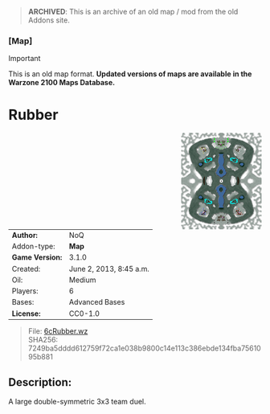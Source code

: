 > **ARCHIVED**: This is an archive of an old map / mod from the old Addons site.

### [Map]

> [!IMPORTANT]
> This is an old map format. **Updated versions of maps are available in the Warzone 2100 Maps Database.**

# Rubber

<img src="./preview.jpg" align="right" />

| | |
| - | - |
| __Author:__ | NoQ |
| Addon-type: | __Map__ |
| __Game Version:__ | 3.1.0 |
| Created: | June 2, 2013, 8:45 a.m. |
| Oil: | Medium |
| Players: | 6 |
| Bases: | Advanced Bases |
| __License:__ | CC0-1.0 |

> File: [6cRubber.wz](https://github.com/Warzone2100/old-addons-site/raw/main/assets/210/6cRubber.wz)  
> SHA256: 7249ba5dddd612759f72ca1e038b9800c14e113c386ebde134fba7561095b881

## Description:

A large double-symmetric 3x3 team duel.

